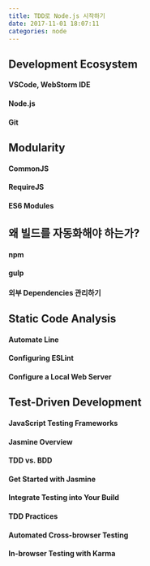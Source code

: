 ```yaml
---
title: TDD로 Node.js 시작하기
date: 2017-11-01 18:07:11
categories: node
---
```


## Development Ecosystem

#### VSCode, WebStorm IDE

#### Node.js

#### Git

## Modularity

#### CommonJS

#### RequireJS

#### ES6 Modules

## 왜 빌드를 자동화해야 하는가?

#### npm

#### gulp

#### 외부 Dependencies 관리하기

## Static Code Analysis

#### Automate Line

#### Configuring ESLint

#### Configure a Local Web Server

## Test-Driven Development

#### JavaScript Testing Frameworks

#### Jasmine Overview

#### TDD vs. BDD

#### Get Started with Jasmine

#### Integrate Testing into Your Build

#### TDD Practices

#### Automated Cross-browser Testing

#### In-browser Testing with Karma

